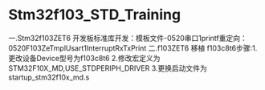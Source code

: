# Stm32f103_STD_Training
一.Stm32f103ZET6 开发板标准库开发：模板文件-0520串口1printf重定向：0520F103ZeTmplUsart1InterruptRxTxPrint
二.f103ZET6 移植 f103c8t6步骤:1.更改设备Device型号为f103c8t6 2.修改宏定义为STM32F10X_MD,USE_STDPERIPH_DRIVER
3.更换启动文件为startup_stm32f10x_md.s 

